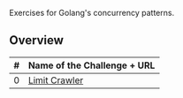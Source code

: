Exercises for Golang's concurrency patterns.

## Overview

| #   | Name of the Challenge + URL                                                                         |
| --- | :-------------------------------------------------------------------------------------------------- |
| 0   | [Limit Crawler](https://github.com/mindworker/go-concurrency-exercises/tree/master/0-limit-crawler) |
